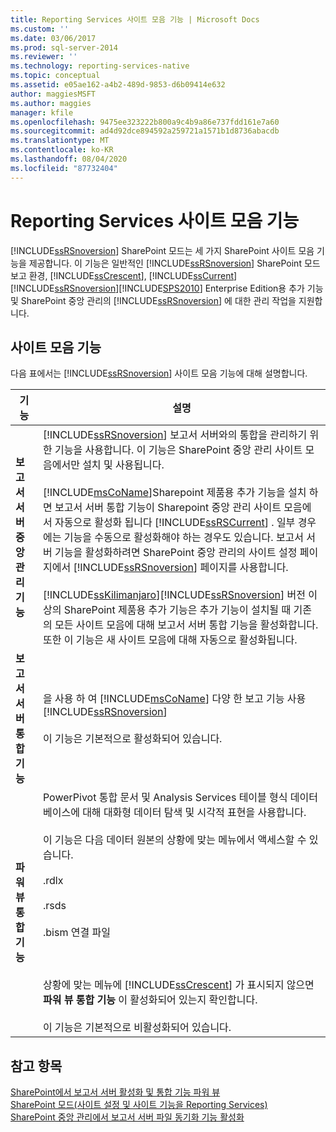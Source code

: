 ```yaml
---
title: Reporting Services 사이트 모음 기능 | Microsoft Docs
ms.custom: ''
ms.date: 03/06/2017
ms.prod: sql-server-2014
ms.reviewer: ''
ms.technology: reporting-services-native
ms.topic: conceptual
ms.assetid: e05ae162-a4b2-489d-9853-d6b09414e632
author: maggiesMSFT
ms.author: maggies
manager: kfile
ms.openlocfilehash: 9475ee323222b800a9c4b9a86e737fdd161e7a60
ms.sourcegitcommit: ad4d92dce894592a259721a1571b1d8736abacdb
ms.translationtype: MT
ms.contentlocale: ko-KR
ms.lasthandoff: 08/04/2020
ms.locfileid: "87732404"
---
```

# <a name="reporting-services-site-collection-features"></a>Reporting Services 사이트 모음 기능
  [!INCLUDE[ssRSnoversion](../includes/ssrsnoversion-md.md)] SharePoint 모드는 세 가지 SharePoint 사이트 모음 기능을 제공합니다. 이 기능은 일반적인 [!INCLUDE[ssRSnoversion](../includes/ssrsnoversion-md.md)] SharePoint 모드 보고 환경, [!INCLUDE[ssCrescent](../includes/sscrescent-md.md)], [!INCLUDE[ssCurrent](../includes/sscurrent-md.md)][!INCLUDE[ssRSnoversion](../includes/ssrsnoversion-md.md)][!INCLUDE[SPS2010](../includes/sps2010-md.md)] Enterprise Edition용 추가 기능 및 SharePoint 중앙 관리의 [!INCLUDE[ssRSnoversion](../includes/ssrsnoversion-md.md)] 에 대한 관리 작업을 지원합니다.  
  
## <a name="site-collection-features"></a>사이트 모음 기능  
 다음 표에서는 [!INCLUDE[ssRSnoversion](../includes/ssrsnoversion-md.md)] 사이트 모음 기능에 대해 설명합니다.  
  
|기능|설명|  
|-------------|-----------------|  
|**보고서 서버 중앙 관리 기능**|[!INCLUDE[ssRSnoversion](../includes/ssrsnoversion-md.md)] 보고서 서버와의 통합을 관리하기 위한 기능을 사용합니다. 이 기능은 SharePoint 중앙 관리 사이트 모음에서만 설치 및 사용됩니다.<br /><br /> [!INCLUDE[msCoName](../includes/msconame-md.md)]Sharepoint 제품용 추가 기능을 설치 하면 보고서 서버 통합 기능이 Sharepoint 중앙 관리 사이트 모음에서 자동으로 활성화 됩니다 [!INCLUDE[ssRSCurrent](../includes/ssrscurrent-md.md)] . 일부 경우에는 기능을 수동으로 활성화해야 하는 경우도 있습니다. 보고서 서버 기능을 활성화하려면 SharePoint 중앙 관리의 사이트 설정 페이지에서 [!INCLUDE[ssRSnoversion](../includes/ssrsnoversion-md.md)] 페이지를 사용합니다.<br /><br /> [!INCLUDE[ssKilimanjaro](../includes/sskilimanjaro-md.md)][!INCLUDE[ssRSnoversion](../includes/ssrsnoversion-md.md)] 버전 이상의 SharePoint 제품용 추가 기능은 추가 기능이 설치될 때 기존의 모든 사이트 모음에 대해 보고서 서버 통합 기능을 활성화합니다. 또한 이 기능은 새 사이트 모음에 대해 자동으로 활성화됩니다.|  
|**보고서 서버 통합 기능**|을 사용 하 여 [!INCLUDE[msCoName](../includes/msconame-md.md)] 다양 한 보고 기능 사용[!INCLUDE[ssRSnoversion](../includes/ssrsnoversion-md.md)]<br /><br /> 이 기능은 기본적으로 활성화되어 있습니다.|  
|**파워 뷰 통합 기능**|PowerPivot 통합 문서 및 Analysis Services 테이블 형식 데이터베이스에 대해 대화형 데이터 탐색 및 시각적 표현을 사용합니다.<br /><br /> 이 기능은 다음 데이터 원본의 상황에 맞는 메뉴에서 액세스할 수 있습니다.<br /><br /> .rdlx<br /><br /> .rsds<br /><br /> .bism 연결 파일<br /><br /> <br /><br /> 상황에 맞는 메뉴에 [!INCLUDE[ssCrescent](../includes/sscrescent-md.md)] 가 표시되지 않으면 **파워 뷰 통합 기능** 이 활성화되어 있는지 확인합니다.<br /><br /> 이 기능은 기본적으로 비활성화되어 있습니다.|  
  
## <a name="see-also"></a>참고 항목  
 [SharePoint에서 보고서 서버 활성화 및 통합 기능 파워 뷰](activate-the-report-server-and-power-view-integration-features-in-sharepoint.md)   
 [SharePoint 모드&#40;사이트 설정 및 사이트 기능을 Reporting Services&#41;](../../2014/reporting-services/reporting-services-site-settings-and-site-features-sharepoint-mode.md)   
 [SharePoint 중앙 관리에서 보고서 서버 파일 동기화 기능 활성화](../../2014/reporting-services/activate-report-server-file-sync-feature-sharepoint-central-administration.md)  
  
  
